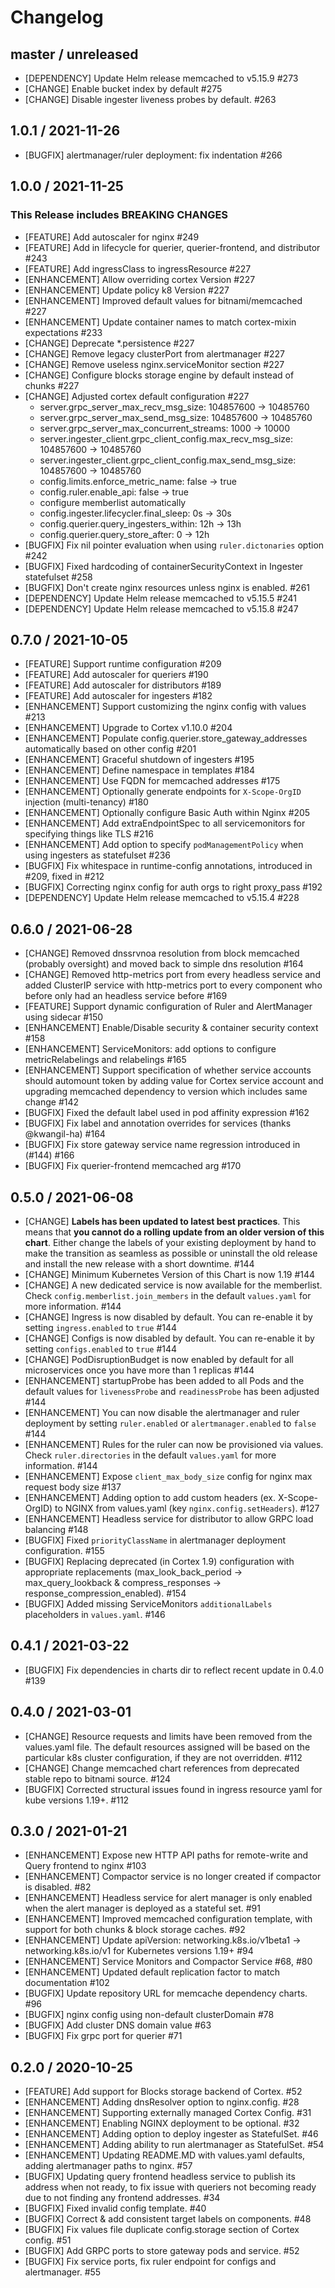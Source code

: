 # Changelog

## master / unreleased

* [DEPENDENCY] Update Helm release memcached to v5.15.9 #273
* [CHANGE] Enable bucket index by default #275
* [CHANGE] Disable ingester liveness probes by default. #263

## 1.0.1 / 2021-11-26
* [BUGFIX] alertmanager/ruler deployment: fix indentation #266

## 1.0.0 / 2021-11-25
### This Release includes BREAKING CHANGES


* [FEATURE] Add autoscaler for nginx #249
* [FEATURE] Add in lifecycle for querier, querier-frontend, and distributor #243
* [FEATURE] Add ingressClass to ingressResource #227
* [ENHANCEMENT] Allow overriding cortex Version #227
* [ENHANCEMENT] Update policy k8 Version #227
* [ENHANCEMENT] Improved default values for bitnami/memcached #227
* [ENHANCEMENT] Update container names to match cortex-mixin expectations #233
* [CHANGE] Deprecate *.persistence #227
* [CHANGE] Remove legacy clusterPort from alertmanager #227
* [CHANGE] Remove useless nginx.serviceMonitor section #227
* [CHANGE] Configure blocks storage engine by default instead of chunks #227
* [CHANGE] Adjusted cortex default configuration #227
  * server.grpc_server_max_recv_msg_size: 104857600 -> 10485760
  * server.grpc_server_max_send_msg_size: 104857600 -> 10485760
  * server.grpc_server_max_concurrent_streams: 1000 -> 10000
  * server.ingester_client.grpc_client_config.max_recv_msg_size: 104857600 -> 10485760
  * server.ingester_client.grpc_client_config.max_send_msg_size: 104857600 -> 10485760
  * config.limits.enforce_metric_name: false -> true
  * config.ruler.enable_api: false -> true
  * configure memberlist automatically
  * config.ingester.lifecycler.final_sleep: 0s -> 30s
  * config.querier.query_ingesters_within: 12h -> 13h
  * config.querier.query_store_after: 0 -> 12h
* [BUGFIX] Fix nil pointer evaluation when using `ruler.dictonaries` option #242
* [BUGFIX] Fixed hardcoding of containerSecurityContext in Ingester statefulset #258
* [BUGFIX] Don't create nginx resources unless nginx is enabled. #261
* [DEPENDENCY] Update Helm release memcached to v5.15.5 #241
* [DEPENDENCY] Update Helm release memcached to v5.15.8 #247

## 0.7.0 / 2021-10-05

* [FEATURE] Support runtime configuration #209
* [FEATURE] Add autoscaler for queriers #190
* [FEATURE] Add autoscaler for distributors #189
* [FEATURE] Add autoscaler for ingesters #182
* [ENHANCEMENT] Support customizing the nginx config with values #213
* [ENHANCEMENT] Upgrade to Cortex v1.10.0 #204
* [ENHANCEMENT] Populate config.querier.store_gateway_addresses automatically based on other config #201
* [ENHANCEMENT] Graceful shutdown of ingesters #195
* [ENHANCEMENT] Define namespace in templates #184
* [ENHANCEMENT] Use FQDN for memcached addresses #175
* [ENHANCEMENT] Optionally generate endpoints for `X-Scope-OrgID` injection (multi-tenancy) #180
* [ENHANCEMENT] Optionally configure Basic Auth within Nginx #205
* [ENHANCEMENT] Add extraEndpointSpec to all servicemonitors for specifying things like TLS #216
* [ENHANCEMENT] Add option to specify `podManagementPolicy` when using ingesters as statefulset #236
* [BUGFIX] Fix whitespace in runtime-config annotations, introduced in #209, fixed in #212
* [BUGFIX] Correcting nginx config for auth orgs to right proxy_pass #192
* [DEPENDENCY] Update Helm release memcached to v5.15.4 #228

## 0.6.0 / 2021-06-28

* [CHANGE] Removed dnssrvnoa resolution from block memcached (probably oversight) and moved back to simple dns resolution #164
* [CHANGE] Removed http-metrics port from every headless service and added ClusterIP service with http-metrics port to every component who before only had an headless service before #169
* [FEATURE] Support dynamic configuration of Ruler and AlertManager using sidecar #150
* [ENHANCEMENT] Enable/Disable security & container security context #158
* [ENHANCEMENT] ServiceMonitors: add options to configure metricRelabelings and relabelings #165
* [ENHANCEMENT] Support specification of whether service accounts should automount token by adding value for Cortex service account and upgrading memcached dependency to version which includes same change #142
* [BUGFIX] Fixed the default label used in pod affinity expression #162
* [BUGFIX] Fix label and annotation overrides for services (thanks @kwangil-ha) #164
* [BUGFIX] Fix store gateway service name regression introduced in (#144) #166
* [BUGFIX] Fix querier-frontend memcached arg #170

## 0.5.0 / 2021-06-08

* [CHANGE] **Labels has been updated to latest best practices**. This means that **you cannot do a rolling update from an older version of this chart**. Either change the labels of your existing deployment by hand to make the transition as seamless as possible or uninstall the old release and install the new release with a short downtime. #144
* [CHANGE] Minimum Kubernetes Version of this Chart is now 1.19 #144
* [CHANGE] A new dedicated service is now available for the memberlist. Check `config.memberlist.join_members` in the default `values.yaml` for more information. #144
* [CHANGE] Ingress is now disabled by default. You can re-enable it by setting `ingress.enabled` to `true` #144
* [CHANGE] Configs is now disabled by default. You can re-enable it by setting `configs.enabled` to `true` #144
* [CHANGE] PodDisruptionBudget is now enabled by default for all microservices once you have more than 1 replicas #144
* [ENHANCEMENT] startupProbe has been added to all Pods and the default values for `livenessProbe` and `readinessProbe` has been adjusted #144
* [ENHANCEMENT] You can now disable the alertmanager and ruler deployment by setting `ruler.enabled` or `alertmanager.enabled` to `false` #144
* [ENHANCEMENT] Rules for the ruler can now be provisioned via values. Check `ruler.directories` in the default `values.yaml` for more information. #144
* [ENHANCEMENT] Expose `client_max_body_size` config for nginx max request body size #137
* [ENHANCEMENT] Adding option to add custom headers (ex. X-Scope-OrgID) to NGINX from values.yaml (key `nginx.config.setHeaders`). #127
* [ENHANCEMENT] Headless service for distributor to allow GRPC load balancing #148
* [BUGFIX] Fixed `priorityClassName` in alertmanager deployment configuration. #155
* [BUGFIX] Replacing deprecated (in Cortex 1.9) configuration with appropriate replacements (max_look_back_period -> max_query_lookback & compress_responses -> response_compression_enabled). #154
* [BUGFIX] Added missing ServiceMonitors `additionalLabels` placeholders in `values.yaml`. #146

## 0.4.1 / 2021-03-22

* [BUGFIX] Fix dependencies in charts dir to reflect recent update in 0.4.0 #139

## 0.4.0 / 2021-03-01

* [CHANGE] Resource requests and limits have been removed from the values.yaml file. The default resources assigned will be based on the particular k8s cluster configuration, if they are not overridden. #112
* [CHANGE] Change memcached chart references from deprecated stable repo to bitnami source. #124
* [BUGFIX] Corrected structural issues found in ingress resource yaml for kube versions 1.19+. #112

## 0.3.0 / 2021-01-21

* [ENHANCEMENT] Expose new HTTP API paths for remote-write and Query frontend to nginx #103
* [ENHANCEMENT] Compactor service is no longer created if compactor is disabled. #82
* [ENHANCEMENT] Headless service for alert manager is only enabled when the alert manager is deployed as a stateful set. #91
* [ENHANCEMENT] Improved memcached configuration template, with support for both chunks & block storage caches. #92
* [ENHANCEMENT] Update apiVersion: networking.k8s.io/v1beta1 -> networking.k8s.io/v1 for Kubernetes versions 1.19+  #94
* [ENHANCEMENT] Service Monitors and Compactor Service #68, #80
* [ENHANCEMENT] Updated default replication factor to match documentation #102
* [BUGFIX] Update repository URL for memcache dependency charts. #96
* [BUGFIX] nginx config using non-default clusterDomain #78
* [BUGFIX] Add cluster DNS domain value #63
* [BUGFIX] Fix grpc port for querier #71

## 0.2.0 / 2020-10-25

* [FEATURE] Add support for Blocks storage backend of Cortex. #52
* [ENHANCEMENT] Adding dnsResolver option to nginx.config. #28
* [ENHANCEMENT] Supporting externally managed Cortex Config. #31
* [ENHANCEMENT] Enabling NGINX deployment to be optional. #32
* [ENHANCEMENT] Adding option to deploy ingester as StatefulSet. #46
* [ENHANCEMENT] Adding ability to run alertmanager as StatefulSet. #54
* [ENHANCEMENT] Updating README.MD with values.yaml defaults, adding alertmanager paths to nginx. #57
* [BUGFIX] Updating query frontend headless service to publish its address when not ready, to fix issue with queriers not becoming ready due to not finding any frontend addresses. #34
* [BUGFIX] Fixed invalid config template. #40
* [BUGFIX] Correct & add consistent target labels on components. #48
* [BUGFIX] Fix values file duplicate config.storage section of Cortex config. #51
* [BUGFIX] Add GRPC ports to store gateway pods and service. #52
* [BUGFIX] Fix service ports, fix ruler endpoint for configs and alertmanager. #55
